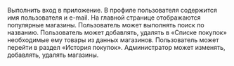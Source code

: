 Выполнить вход в приложение.
В профиле пользователя содержится имя пользователя и e-mail.
На главной странице отображаются популярные магазины.
Пользователь может выполнять поиск по названию.
Пользователь может добавлять, удалять  в «Списке покупок» необходимые ему товары из данных магазинов.
Пользователь может перейти в раздел «История покупок».
Администратор может изменять, добавлять, удалять магазины.
